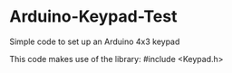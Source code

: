 # Arduino-Keypad-Test
Simple code to set up an Arduino 4x3 keypad 



This code makes use of the library:
#include <Keypad.h>
